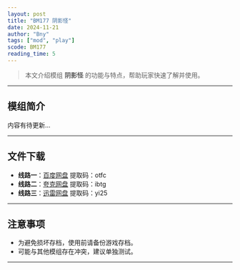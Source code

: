 ```yaml
---
layout: post
title: "BM177 阴影怪"
date: 2024-11-21
author: "Bny"
tags: ["mod", "play"]
scode: BM177
reading_time: 5
---
```


> 本文介绍模组 **阴影怪** 的功能与特点，帮助玩家快速了解并使用。

---

## 模组简介

内容有待更新...

---


## 文件下载
- **线路一**：[百度网盘](https://pan.baidu.com/s/18mE7xsCRv6twff9lV2TGCQ?pwd=otfc)  提取码：otfc  
- **线路二**：[夸克网盘](https://pan.quark.cn/s/e50b32eac356?pwd=ibtg)  提取码：ibtg  
- **线路三**：[迅雷网盘](https://pan.xunlei.com/s/VOCCbhc4FBSWOyjQkONBEVd6A1?pwd=yi25)  提取码：yi25  

---

## 注意事项
- 为避免损坏存档，使用前请备份游戏存档。
- 可能与其他模组存在冲突，建议单独测试。

---

